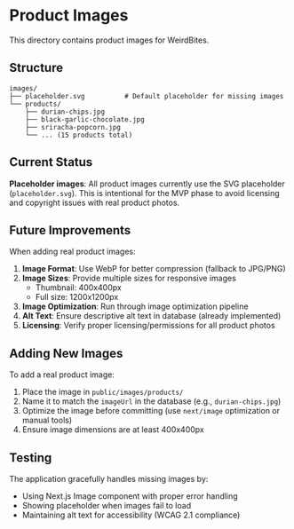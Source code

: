 # Product Images

This directory contains product images for WeirdBites.

## Structure

```
images/
├── placeholder.svg          # Default placeholder for missing images
└── products/
    ├── durian-chips.jpg
    ├── black-garlic-chocolate.jpg
    ├── sriracha-popcorn.jpg
    └── ... (15 products total)
```

## Current Status

**Placeholder images**: All product images currently use the SVG placeholder (`placeholder.svg`). This is intentional for the MVP phase to avoid licensing and copyright issues with real product photos.

## Future Improvements

When adding real product images:

1. **Image Format**: Use WebP for better compression (fallback to JPG/PNG)
2. **Image Sizes**: Provide multiple sizes for responsive images
   - Thumbnail: 400x400px
   - Full size: 1200x1200px
3. **Image Optimization**: Run through image optimization pipeline
4. **Alt Text**: Ensure descriptive alt text in database (already implemented)
5. **Licensing**: Verify proper licensing/permissions for all product photos

## Adding New Images

To add a real product image:

1. Place the image in `public/images/products/`
2. Name it to match the `imageUrl` in the database (e.g., `durian-chips.jpg`)
3. Optimize the image before committing (use `next/image` optimization or manual tools)
4. Ensure image dimensions are at least 400x400px

## Testing

The application gracefully handles missing images by:

- Using Next.js Image component with proper error handling
- Showing placeholder when images fail to load
- Maintaining alt text for accessibility (WCAG 2.1 compliance)

